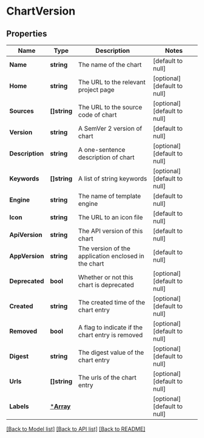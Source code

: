 # ChartVersion

## Properties
Name | Type | Description | Notes
------------ | ------------- | ------------- | -------------
**Name** | **string** | The name of the chart | [default to null]
**Home** | **string** | The URL to the relevant project page | [optional] [default to null]
**Sources** | **[]string** | The URL to the source code of chart | [optional] [default to null]
**Version** | **string** | A SemVer 2 version of chart | [default to null]
**Description** | **string** | A one-sentence description of chart | [optional] [default to null]
**Keywords** | **[]string** | A list of string keywords | [optional] [default to null]
**Engine** | **string** | The name of template engine | [default to null]
**Icon** | **string** | The URL to an icon file | [default to null]
**ApiVersion** | **string** | The API version of this chart | [default to null]
**AppVersion** | **string** | The version of the application enclosed in the chart | [default to null]
**Deprecated** | **bool** | Whether or not this chart is deprecated | [optional] [default to null]
**Created** | **string** | The created time of the chart entry | [optional] [default to null]
**Removed** | **bool** | A flag to indicate if the chart entry is removed | [optional] [default to null]
**Digest** | **string** | The digest value of the chart entry | [optional] [default to null]
**Urls** | **[]string** | The urls of the chart entry | [optional] [default to null]
**Labels** | [***Array**](array.md) |  | [optional] [default to null]

[[Back to Model list]](../README.md#documentation-for-models) [[Back to API list]](../README.md#documentation-for-api-endpoints) [[Back to README]](../README.md)

